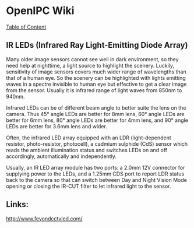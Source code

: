 # OpenIPC Wiki
[Table of Content](../README.md)

IR LEDs (Infrared Ray Light-Emitting Diode Array)
-------------------------------------------------

Many older image sensors cannot see well in dark environment, so they need
help at nighttime, a light source to highlight the scenery. Luckily, sensitivity
of image sensors covers much wider range of wavelengths than that of a human eye.
So the scenery can be highlighted with lights emitting waves in a spectre 
invisible to human eye but effective to get a clear image from the sensor.
Usually it is infrared range of light waves from 850nm to 940nm.

Infrared LEDs can be of different beam angle to better suite the lens on the
camera. Thus 45° angle LEDs are better for 8mm lens, 60° angle LEDs are better
for 6mm lens, 80° angle LEDs are better for 4mm lens, and 90° angle LEDs are
better for 3.6mm lens and wider.

Often, the infrared LED array equipped with an LDR (light-dependent resistor,
photo-resistor, photocell), a cadmium sulphide (CdS) sensor which reads the
ambient illumination status and switches LEDs on and off accordingly, 
automatically and independently.

Usually, an IR LED array module has two ports: a 2.0mm 12V connector for 
supplying power to the LEDs, and a 1.25mm CDS port to report LDR status back
to the camera so that can switch between Day and Night Vision Mode opening or
closing the IR-CUT filter to let infrared light to the sensor.

Links:
------
http://www.feyondcctvled.com/

